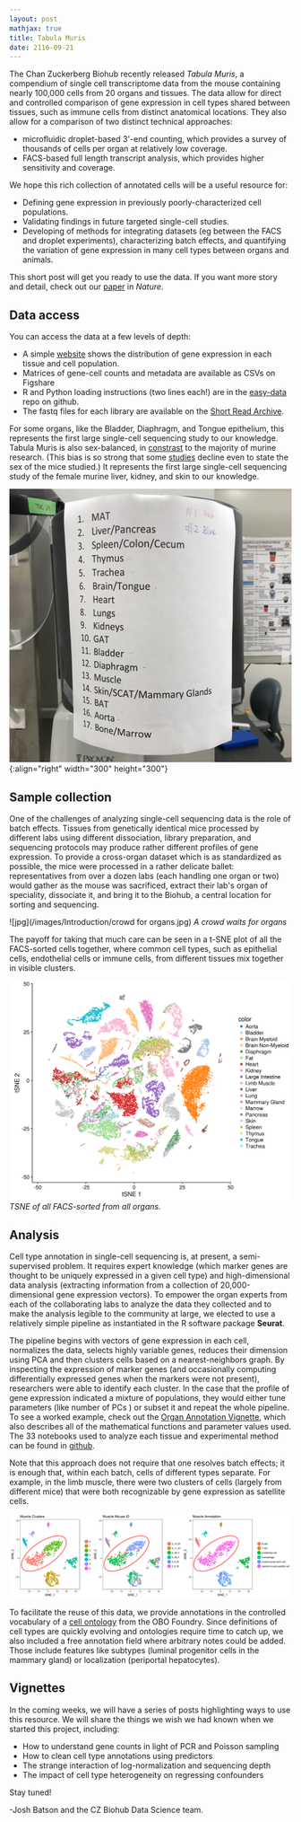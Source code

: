 ```yaml
---
layout: post
mathjax: true
title: Tabula Muris
date: 2116-09-21
---
```


The Chan Zuckerberg Biohub recently released _Tabula Muris_, a compendium of single cell transcriptome data from the mouse containing nearly 100,000 cells from 20 organs and tissues. The data allow for direct and controlled comparison of gene expression in cell types shared between tissues, such as immune cells from distinct anatomical locations. They also allow for a comparison of two distinct technical approaches:

* microfluidic droplet-based 3'-end counting, which provides a survey of thousands of cells per organ at relatively low coverage.
* FACS-based full length transcript analysis, which provides higher sensitivity and coverage.

We hope this rich collection of annotated cells will be a useful resource for:

* Defining gene expression in previously poorly-characterized cell populations.
* Validating findings in future targeted single-cell studies.
* Developing of methods for integrating datasets (eg between the FACS and droplet experiments), characterizing batch effects, and quantifying the variation of gene expression in many cell types between organs and animals.

This short post will get you ready to use the data. If you want more story and detail, check out our [paper](www.nature.com/TK) in _Nature_.

## Data access

You can access the data at a few levels of depth:

* A simple [website](http://tabula-muris.ds.czbiohub.org/) shows the distribution of gene expression in each tissue and cell population.
* Matrices of gene-cell counts and metadata are available as CSVs on Figshare
* R and Python loading instructions (two lines each!) are in the [easy-data](https://github.com/czi-hca-comp-tools/easy-data/blob/master/datasets/tabula_muris.md#count-files-for-r) repo on github.
* The fastq files for each library are available on the [Short Read Archive](https://www.ncbi.nlm.nih.gov/sra/?term=SRP131661).

For some organs, like the Bladder, Diaphragm, and Tongue epithelium, this represents the first large single-cell sequencing study to our knowledge. Tabula Muris is also sex-balanced, in [constrast](https://www.the-scientist.com/?articles.view/articleNo/48616/title/How-Much-Do-Sex-Differences-Matter-in-Mouse-Studies-/) to the majority of murine research. (This bias is so strong that some [studies](http://www.cell.com/action/showMethods?pii=S2405-4712%2816%2930265-4) decline even to state the sex of the mice studied.) It represents the first large single-cell sequencing study of the female murine liver, kidney, and skin to our knowledge.

![list of organs](/images/Introduction/list_of_organs.jpg){:align="right" width="300" height="300"}

## Sample collection
One of the challenges of analyzing single-cell sequencing data is the role of batch effects. Tissues from genetically identical mice processed by different labs using different dissociation, library preparation, and sequencing protocols may produce rather different profiles of gene expression. To provide a cross-organ dataset which is as standardized as possible, the mice were processed in a rather delicate ballet: representatives from over a dozen labs (each handling one organ or two) would gather as the mouse was sacrificed, extract their lab's organ of speciality, dissociate it, and bring it to the Biohub, a central location for sorting and sequencing.

![jpg](/images/Introduction/crowd for organs.jpg)
*A crowd waits for organs*

The payoff for taking that much care can be seen in a t-SNE plot of all the FACS-sorted cells together, where common cell types, such as epithelial cells, endothelial cells or immune cells, from different tissues mix together in visible clusters.

![](/images/Introduction/facs_tsne_by_tissue.png)
*TSNE of all FACS-sorted from all organs.*

## Analysis

Cell type annotation in single-cell sequencing is, at present, a semi-supervised problem. It requires expert knowledge (which marker genes are thought to be uniquely expressed in a given cell type) and high-dimensional data analysis (extracting information from a collection of 20,000-dimensional gene expression vectors). To empower the organ experts from each of the collaborating labs to analyze the data they collected and to make the analysis legible to the community at large, we elected to use a relatively simple pipeline as instantiated in the R software package **Seurat**.

The pipeline begins with vectors of gene expression in each cell, normalizes the data, selects highly variable genes, reduces their dimension using PCA and then clusters cells based on a nearest-neighbors graph. By inspecting the expression of marker genes (and occasionally computing differentially expressed genes when the markers were not present), researchers were able to identify each cluster. In the case that the profile of gene expression indicated a mixture of populations, they would either tune parameters (like number of PCs ) or subset it and repeat the whole pipeline. To see a worked example, check out the [Organ Annotation Vignette](/files/Organ_Annotation_Vignette.pdf), which also describes all of the mathematical functions and parameter values used. The 33 notebooks used to analyze each tissue and experimental method can be found in [github](https://github.com/czbiohub/tabula-muris/tree/master/00_data_ingest/02_tissue_analysis_rmd).

Note that this approach does not require that one resolves batch effects; it is enough that, within each batch, cells of different types separate. For example, in the limb muscle, there were two clusters of cells (largely from different mice) that were both recognizable by gene expression as satellite cells.

<img src="/images/Introduction/muscle.png" alt="muscle tsne" width="1500px"/>

To facilitate the reuse of this data, we provide annotations in the controlled vocabulary of a [cell ontology](http://obofoundry.org/ontology/cl.html) from the OBO Foundry. Since definitions of cell types are quickly evolving and ontologies require time to catch up, we also included a free annotation field where arbitrary notes could be added. Those include features like subtypes (luminal progenitor cells in the mammary gland) or localization (periportal hepatocytes).

## Vignettes

In the coming weeks, we will have a series of posts highlighting ways to use this resource. We will share the things we wish we had known when we started this project, including:

* How to understand gene counts in light of PCR and Poisson sampling
* How to clean cell type annotations using predictors
* The strange interaction of log-normalization and sequencing depth
* The impact of cell type heterogeneity on regressing confounders

Stay tuned!

-Josh Batson and the CZ Biohub Data Science team.
